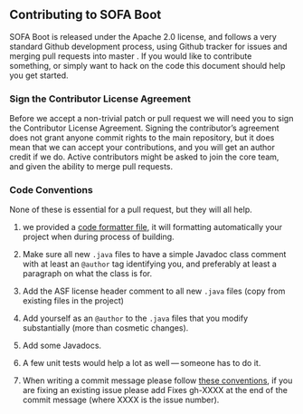 
## Contributing to SOFA Boot
SOFA Boot is released under the Apache 2.0 license, and follows a very
standard Github development process, using Github tracker for issues and
merging pull requests into master . If you would like to contribute something,
or simply want to hack on the code this document should help you get started.

### Sign the Contributor License Agreement
Before we accept a non-trivial patch or pull request we will need you to
sign the Contributor License Agreement. Signing the contributor’s agreement
does not grant anyone commit rights to the main repository, but it does mean
that we can accept your contributions, and you will get an author credit if
we do. Active contributors might be asked to join the core team, and given
the ability to merge pull requests.

### Code Conventions
None of these is essential for a pull request, but they will all help.

1. we provided a [code formatter file](./Formatter.xml), it will formatting
automatically your project when during process of building.

2. Make sure all new `.java` files to have a simple Javadoc class comment
with at least an `@author` tag identifying you, and preferably at least a
paragraph on what the class is for.

3. Add the ASF license header comment to all new `.java` files (copy from existing files in the project)

4. Add yourself as an `@author` to the `.java` files that you modify substantially (more than cosmetic changes).

5. Add some Javadocs.

6. A few unit tests would help a lot as well — someone has to do it.

7. When writing a commit message please follow [these conventions](https://tbaggery.com/2008/04/19/a-note-about-git-commit-messages.html), if
you are fixing an existing issue please add Fixes gh-XXXX at the end
of the commit message (where XXXX is the issue number).
